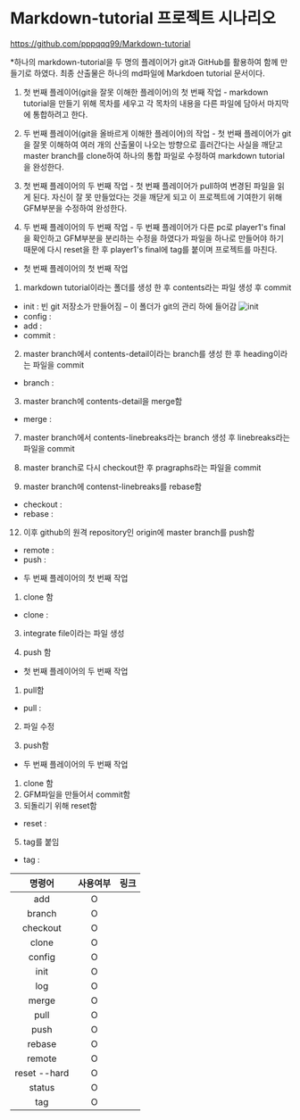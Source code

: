 # Markdown-tutorial 프로젝트 시나리오

https://github.com/pppqqq99/Markdown-tutorial

*하나의 markdown-tutorial을 두 명의 플레이어가 git과 GitHub를 활용하여 함께 만들기로 하였다. 최종 산출물은 하나의 md파일에 Markdoen tutorial 문서이다.


1. 첫 번째 플레이어(git을 잘못 이해한 플레이어)의 첫 번째 작업 - markdown tutorial을 만들기 위해 목차를 세우고 각 목차의 내용을 다른 파일에 담아서 마지막에 통합하려고 한다.

2. 두 번째 플레이어(git을 올바르게 이해한 플레이어)의 작업 - 첫 번째 플레이어가 git을 잘못 이해하여 여러 개의 산출물이 나오는 방향으로 흘러간다는 사실을 깨닫고 master branch를 clone하여 하나의 통합 파일로 수정하여 markdown tutorial을 완성한다.

3. 첫 번째 플레이어의 두 번째 작업 - 첫 번째 플레이어가 pull하여 변경된 파일을 읽게 된다. 자신이 잘 못 만들었다는 것을 깨닫게 되고 이 프로젝트에 기여한기 위해 GFM부분을 수정하여 완성한다.

4. 두 번째 플레이어의 두 번째 작업 - 두 번째 플레이어가 다른 pc로 player1's final을 확인하고 GFM부분을 분리하는 수정을 하였다가 파일을 하나로 만들어야 하기 때문에 다시 reset을 한 후 player1's final에 tag를 붙이며 프로젝트를 마친다.


* 첫 번째 플레이어의 첫 번째 작업  


1. markdown tutorial이라는 폴더를 생성 한 후 contents라는 파일 생성 후 commit
- init : 빈 git 저장소가 만들어짐 – 이 폴더가 git의 관리 하에 들어감
![init](https://user-images.githubusercontent.com/64363668/117330796-0332f080-aed1-11eb-8716-d2abe8cdab42.PNG)
- config :
- add :
- commit :

2. master branch에서 contents-detail이라는 branch를 생성 한 후 heading이라는 파일을 commit
- branch :


3. master branch에 contents-detail을 merge함
- merge :

7. master branch에서 contents-linebreaks라는 branch 생성 후 linebreaks라는 파일을 commit

9. master branch로 다시 checkout한 후 pragraphs라는 파일을 commit

10. master branch에 contenst-linebreaks를 rebase함
- checkout :
- rebase :

12. 이후 github의 원격 repository인 origin에 master branch를 push함
- remote :
- push :

* 두 번째 플레이어의 첫 번째 작업  

1. clone 함
- clone :

3. integrate file이라는 파일 생성

4. push 함 

* 첫 번째 플레이어의 두 번째 작업

1. pull함
- pull : 

2. 파일 수정

3. push함

* 두 번째 플레이어의 두 번째 작업

1. clone 함
2. GFM파일을 만들어서 commit함
3. 되돌리기 위해 reset함
- reset :

5. tag를 붙임
- tag :


|    명령어    |    사용여부    |              링크             |
| :---------: | :----------:   | :---------------------------: |
|  add        | O | |
|  branch | O | |
|checkout| O | |
|clone| O | |
|config| O | |
|init | O | |
|log| O | |
|merge| O | |
|pull| O| |
|push| O| |
|rebase| O | |
|remote|O| |
|reset --hard|O| |
|status| O | |
|tag| O | |
